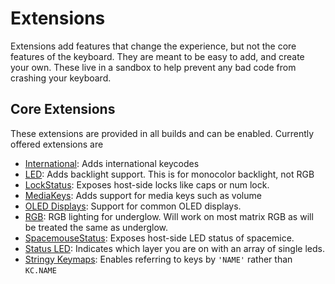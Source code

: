 # Extensions

Extensions add features that change the experience, but not the core features of
the keyboard. They are meant to be easy to add, and create your own. These live in
a sandbox to help prevent any bad code from crashing your keyboard.

## Core Extensions

These extensions are provided in all builds and can be enabled. Currently offered
extensions are

- [International](international.md): Adds international keycodes
- [LED](led.md): Adds backlight support. This is for monocolor backlight, not RGB
- [LockStatus](lock_status.md): Exposes host-side locks like caps or num lock.
- [MediaKeys](media_keys.md): Adds support for media keys such as volume
- [OLED Displays](OLED_display.md): Support for common OLED displays.
- [RGB](rgb.md): RGB lighting for underglow. Will work on most matrix RGB as will
  be treated the same as underglow.
- [SpacemouseStatus](spacemouse_status.md): Exposes host-side LED status of spacemice.
- [Status LED](extension_statusled.md): Indicates which layer you are on with an array of single leds.
- [Stringy Keymaps](extension_stringy_keymaps): Enables referring to keys by `'NAME'` rather than `KC.NAME`

